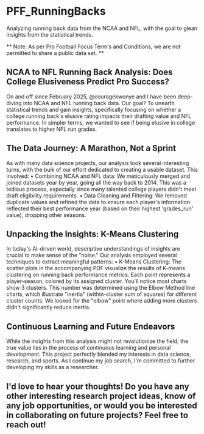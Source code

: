 # PFF_RunningBacks
Analyzing running back data from the NCAA and NFL, with the goal to glean insights from the statistical trends.

** Note: As per Pro Football Focus Term's and Conditions, we are not permitted to share a public data set. **

## NCAA to NFL Running Back Analysis: Does College Elusiveness Predict Pro Success?
On and off since February 2025, @couragekwonye and I have been deep-diving into NCAA and NFL running back data. Our goal? To unearth statistical trends and gain insights, specifically focusing on whether a college running back's elusive rating impacts their drafting value and NFL performance. In simpler terms, we wanted to see if being elusive in college translates to higher NFL run grades.
 
## The Data Journey: A Marathon, Not a Sprint
As with many data science projects, our analysis took several interesting turns, with the bulk of our effort dedicated to creating a usable dataset. This involved:
•	Combining NCAA and NFL data: We meticulously merged and joined datasets year by year, going all the way back to 2014. This was a tedious process, especially since many talented college players didn't meet draft eligibility requirements.
•	Data Cleaning and Filtering: We removed duplicate values and refined the data to ensure each player's information reflected their best performance year (based on their highest 'grades_run' value), dropping other seasons.

## Unpacking the Insights: K-Means Clustering 
In today's AI-driven world, descriptive understandings of insights are crucial to make sense of the "noise." Our analysis employed several techniques to extract meaningful patterns:
•	K-Means Clustering: The scatter plots in the accompanying PDF visualize the results of K-means clustering on running back performance metrics. Each point represents a player-season, colored by its assigned cluster. You'll notice most charts show 3 clusters. This number was determined using the Elbow Method line charts, which illustrate "inertia" (within-cluster sum of squares) for different cluster counts. We looked for the "elbow" point where adding more clusters didn't significantly reduce inertia.

## Continuous Learning and Future Endeavors
While the insights from this analysis might not revolutionize the field, the true value lies in the process of continuous learning and personal development. This project perfectly blended my interests in data science, research, and sports. As I continue my job search, I'm committed to further developing my skills as a researcher.

## I'd love to hear your thoughts! Do you have any other interesting research project ideas, know of any job opportunities, or would you be interested in collaborating on future projects? Feel free to reach out!

